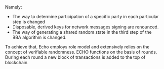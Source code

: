 Namely:

- The way to determine participation of a specific party in each particular step is changed
- Disposable, derived keys for network messages signing are renounced.
- The way of generating a shared random state in the third step of the BBA algorithm is changed.

To achieve that, Echo employs role model and extensively relies on the concept of verifiable randomness. ECHO functions on the basis of rounds. During each round a new block of transactions is added to the top of blockchain.
